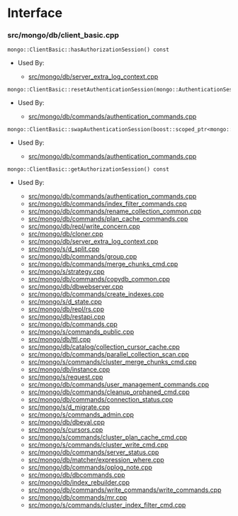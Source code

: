 
# Interface

### src/mongo/db/client\_basic.cpp

<div></div>

    mongo::ClientBasic::hasAuthorizationSession() const

- Used By:

    - [src/mongo/db/server\_extra\_log\_context.cpp](../../../logging\_system)

<div></div>

    mongo::ClientBasic::resetAuthenticationSession(mongo::AuthenticationSession*)

- Used By:

    - [src/mongo/db/commands/authentication\_commands.cpp](../../../authentication)

<div></div>

    mongo::ClientBasic::swapAuthenticationSession(boost::scoped_ptr<mongo::AuthenticationSession>&)

- Used By:

    - [src/mongo/db/commands/authentication\_commands.cpp](../../../authentication)

<div></div>

    mongo::ClientBasic::getAuthorizationSession() const

- Used By:

    - [src/mongo/db/commands/authentication\_commands.cpp](../../../authentication)
    - [src/mongo/db/commands/index\_filter\_commands.cpp](../../../database\_commands)
    - [src/mongo/db/commands/rename\_collection\_common.cpp](../../../database\_commands)
    - [src/mongo/db/commands/plan\_cache\_commands.cpp](../../../database\_commands)
    - [src/mongo/db/repl/write\_concern.cpp](../../../replication)
    - [src/mongo/db/cloner.cpp](../../../storage\_layer\_structure)
    - [src/mongo/db/server\_extra\_log\_context.cpp](../../../logging\_system)
    - [src/mongo/s/d\_split.cpp](../../../sharding)
    - [src/mongo/db/commands/group.cpp](../../../database\_commands)
    - [src/mongo/db/commands/merge\_chunks\_cmd.cpp](../../../sharding)
    - [src/mongo/s/strategy.cpp](../../../sharding)
    - [src/mongo/db/commands/copydb\_common.cpp](../../../database\_commands)
    - [src/mongo/db/dbwebserver.cpp](../../../web\_server)
    - [src/mongo/db/commands/create\_indexes.cpp](../../../database\_commands)
    - [src/mongo/s/d\_state.cpp](../../../sharding)
    - [src/mongo/db/repl/rs.cpp](../../../replication)
    - [src/mongo/db/restapi.cpp](../../../web\_server)
    - [src/mongo/db/commands.cpp](../../../database\_commands)
    - [src/mongo/s/commands\_public.cpp](../../../sharding)
    - [src/mongo/db/ttl.cpp](../../../indexing)
    - [src/mongo/db/catalog/collection\_cursor\_cache.cpp](../../../storage\_layer\_structure)
    - [src/mongo/db/commands/parallel\_collection\_scan.cpp](../../../database\_commands)
    - [src/mongo/s/commands/cluster\_merge\_chunks\_cmd.cpp](../../../sharding)
    - [src/mongo/db/instance.cpp](../../../storage\_layer\_structure)
    - [src/mongo/s/request.cpp](../../../sharding)
    - [src/mongo/db/commands/user\_management\_commands.cpp](../../../authorization)
    - [src/mongo/db/commands/cleanup\_orphaned\_cmd.cpp](../../../database\_commands)
    - [src/mongo/db/commands/connection\_status.cpp](../../../database\_commands)
    - [src/mongo/s/d\_migrate.cpp](../../../sharding)
    - [src/mongo/s/commands\_admin.cpp](../../../sharding)
    - [src/mongo/db/dbeval.cpp](../../../database\_commands)
    - [src/mongo/s/cursors.cpp](../../../sharding)
    - [src/mongo/s/commands/cluster\_plan\_cache\_cmd.cpp](../../../sharding)
    - [src/mongo/s/commands/cluster\_write\_cmd.cpp](../../../wire\_protocol\_write\_commands)
    - [src/mongo/db/commands/server\_status.cpp](../../../database\_commands)
    - [src/mongo/db/matcher/expression\_where.cpp](../../../core\_query\_system)
    - [src/mongo/db/commands/oplog\_note.cpp](../../../database\_commands)
    - [src/mongo/db/dbcommands.cpp](../../../database\_commands)
    - [src/mongo/db/index\_rebuilder.cpp](../../../indexing)
    - [src/mongo/db/commands/write\_commands/write\_commands.cpp](../../../wire\_protocol\_write\_commands)
    - [src/mongo/db/commands/mr.cpp](../../../database\_commands)
    - [src/mongo/s/commands/cluster\_index\_filter\_cmd.cpp](../../../sharding)
